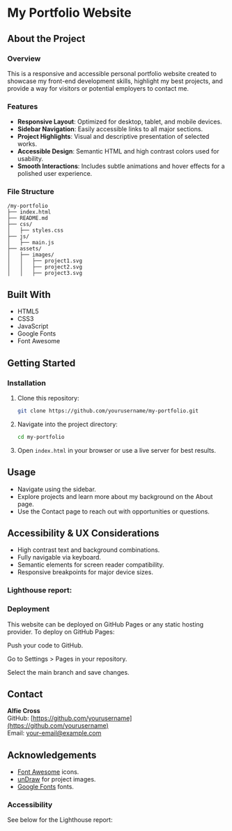 # My Portfolio Website

## About the Project

### Overview
This is a responsive and accessible personal portfolio website created to showcase my front-end development skills, highlight my best projects, and provide a way for visitors or potential employers to contact me.

### Features
- **Responsive Layout**: Optimized for desktop, tablet, and mobile devices.
- **Sidebar Navigation**: Easily accessible links to all major sections.
- **Project Highlights**: Visual and descriptive presentation of selected works.
- **Accessible Design**: Semantic HTML and high contrast colors used for usability.
- **Smooth Interactions**: Includes subtle animations and hover effects for a polished user experience.

### File Structure
```
/my-portfolio
├── index.html
├── README.md
├── css/
│   ├── styles.css
├── js/
│   ├── main.js
├── assets/
│   ├── images/
│   │   ├── project1.svg
│   │   ├── project2.svg
│   │   ├── project3.svg
```

## Built With
- HTML5
- CSS3
- JavaScript
- Google Fonts
- Font Awesome

## Getting Started

### Installation
1. Clone this repository:
   ```bash
   git clone https://github.com/yourusername/my-portfolio.git
   ```
2. Navigate into the project directory:
   ```bash
   cd my-portfolio
   ```
3. Open `index.html` in your browser or use a live server for best results.

## Usage
- Navigate using the sidebar.
- Explore projects and learn more about my background on the About page.
- Use the Contact page to reach out with opportunities or questions.

## Accessibility & UX Considerations
- High contrast text and background combinations.
- Fully navigable via keyboard.
- Semantic elements for screen reader compatibility.
- Responsive breakpoints for major device sizes.

### Lighthouse report:

### Deployment

This website can be deployed on GitHub Pages or any static hosting provider. To deploy on GitHub Pages:

Push your code to GitHub.

Go to Settings > Pages in your repository.

Select the main branch and save changes.

## Contact
**Alfie Cross**  
GitHub: [https://github.com/yourusername](https://github.com/yourusername)  
Email: your-email@example.com

## Acknowledgements
* [Font Awesome](https://fontawesome.com/) icons.
* [unDraw](https://undraw.co/) for project images.
* [Google Fonts](https://fonts.google.com/) fonts.

### Accessibility 
See below for the Lighthouse report:
